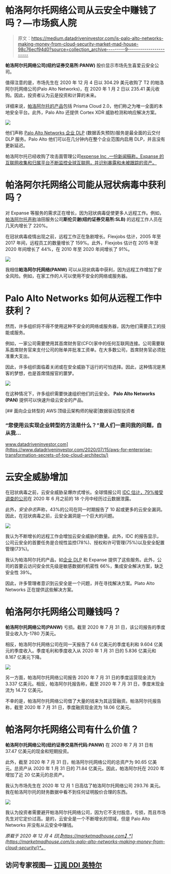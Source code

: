 # 帕洛阿尔托网络公司从云安全中赚钱了吗？—市场疯人院

> 原文：<https://medium.datadriveninvestor.com/is-palo-alto-networks-making-money-from-cloud-security-market-mad-house-98c76ecf94d0?source=collection_archive---------9----------------------->

**帕洛阿尔托网络公司(纽约证券交易所:PANW)** 股价显示市场先生喜爱云安全公司。

值得注意的是，市场先生在 2020 年 12 月 4 日以 304.29 美元收购了 T2 的帕洛阿尔托网络公司(Palo Alto Networks)，在 2020 年 1 月 2 日以 235.41 美元收购。因此，投资者认为云是投资和计算的未来。

详细来说，[帕洛阿尔托的产品](https://www.paloaltonetworks.com/)包括 Prisma Cloud 2.0，他们称之为唯一全面的本地安全平台。此外，Palo Alto 还提供 Cortex XDR 威胁检测和响应解决方案。

![](img/02a97ac0d3e3679110ec14df91b475bf.png)

他们声称 [Palo Alto Networks 企业 DLP](https://start.paloaltonetworks.com/enterprise-dlp-launch) (数据丢失预防)服务是最全面的云交付 DLP 服务。Palo Alto 他们可以在几分钟内在整个企业范围内启用 DLP，并且没有更新延迟。

帕洛阿尔托已经收购了攻击面管理公司[expense Inc .一份新闻稿称，Expanse 的互联网收集和归属平台不断监控全球互联网，并识别暴露和未被跟踪的资产。](https://start.paloaltonetworks.com/enterprise-dlp-launch)

# 帕洛阿尔托网络公司能从冠状病毒中获利吗？

对 Expanse 等服务的需求正在增长，因为冠状病毒促使更多人远程工作。例如，[帕洛阿尔托声称](https://www.paloaltonetworks.com/)油田服务公司**斯伦贝谢(纽约证券交易所:SLB)** 的远程工作人员在几天内增长了 220%。

在冠状病毒疫情出现之前，远程工作正在急剧增长。Flexjobs 估计，2005 年至 2017 年间，远程员工的数量增长了 159%。此外，Flexjobs 估计在 2015 年至 2020 年间增长了 44%，在 2010 年至 2020 年间增长了 91%。

![](img/1b21fb239755eed6c03cc70621c9aec5.png)

我相信**帕洛阿尔托网络(PANW)** 可以从冠状病毒中获利，因为远程工作增加了安全风险。例如，在家工作的人可以使用不安全的网络或服务器。

# Palo Alto Networks 如何从远程工作中获利？

然而，许多组织将不得不使用这种不安全的网络或服务器，因为他们需要员工的技能或服务。

例如，一家公司需要使用其首席财务官(CFO)家中的任何互联网连接。公司需要联系首席财务官来支付公司的账单并批准工资单。在大多数公司，首席财务官必须批准重大支出。

因此，许多组织面临着关闭或在安全威胁下运行的可怕选择。因此，这种情况是黑客的梦想，也是首席情报官的噩梦。

![](img/721e65ce7c2ea9b038dcb009c8dc6040.png)

在这种情况下，许多组织需要快速组织他们的云安全。 **Palo Alto Networks (PAN)** 提供可以快速升级云安全的产品。

[](https://www.datadriveninvestor.com/2020/07/15/aws-for-enterprise-transformation-secrets-of-top-cloud-architects/) [## 面向企业转型的 AWS:顶级云架构师的秘密|数据驱动型投资者

### “您使用云实现企业转型的方法是什么？”是人们一直问我的问题，自从我…

www.datadriveninvestor.com](https://www.datadriveninvestor.com/2020/07/15/aws-for-enterprise-transformation-secrets-of-top-cloud-architects/) 

# 云安全威胁增加

在冠状病毒之前，云安全威胁呈爆炸式增长。全球情报公司 [IDC 估计，79%接受调查的公司](https://www.securitymagazine.com/articles/92533-nearly-80-of-companies-experienced-a-cloud-data-breach-in-past-18-months)在 2020 年 6 月之前的 18 个月中经历过云数据泄露。

此外，*安全杂志*声称，43%的公司在同一时期报告了 10 起或更多的云安全漏洞。因此，在冠状病毒之前，云安全漏洞是一个巨大的问题。

![](img/80bef335946a0646638ca2d01634572f.png)

我认为不断增长的远程工作会增加云安全威胁的数量。此外，IDC 的报告显示，公司云安全的首要任务是合规性监控(78%)、授权和许可管理(75%)以及安全配置管理(73%)。

我认为帕洛阿尔托的产品，如[企业 DLP](https://start.paloaltonetworks.com/enterprise-dlp-launch) 和 Expanse 提供了这些服务。此外，公司的首要云访问安全优先级是敏感数据的机密性 66%，集成安全解决方案，缺乏安全性 39%。

因此，许多管理者意识到云安全是一个问题，并在寻找解决方案。Plato Alto Networks 正在提供这些解决方案。

# 帕洛阿尔托网络公司赚钱吗？

**帕洛阿尔托网络公司(PANW)** 亏损。截至 2020 年 7 月 31 日，该公司报告的季度营业收入为-1780 万美元。

相反，帕洛阿尔托网络公司在同一天报告了 6.6 亿美元的季度毛利和 9.604 亿美元的季度收入。季度毛利和季度收入从 2020 年 1 月 31 日的 5.836 亿美元和 8.167 亿美元下降。

![](img/4a239cb996b5704df6a107a16112b1c4.png)

另一方面，帕洛阿尔托网络公司报告 2020 年 7 月 31 日的季度运营现金流为 3.337 亿美元。相反，帕洛阿尔托报告称，截至 2020 年 7 月 31 日，季度末现金流为 14.72 亿美元。

不幸的是，帕洛阿尔托网络公司借了大量的钱来为其运营融资。帕洛阿尔托报告称，截至 2020 年 7 月 31 日，季度融资现金流为 18.06 亿美元。

# 帕洛阿尔托网络公司有什么价值？

**帕洛阿尔托网络公司(纽约证券交易所代码:PANW)** 在 2020 年 7 月 31 日有 37.47 亿美元的现金和短期投资。

此外，截至 2020 年 7 月 31 日，帕洛阿尔托网络公司的总资产为 90.65 亿美元。总资产从 2020 年 1 月 31 日的 71.84 亿美元。因此，帕洛阿尔托在 2020 年增加了近 20 亿美元的总资产。

我认为市场先生在 2020 年 12 月 1 日高估了帕洛阿尔托网络公司 293.76 美元。我在帕洛阿尔托的财务数据中看不到任何证明股价合理的东西。

![](img/90aa2057550a9c95058eb05bc1195097.png)

我认为投资者需要避开帕洛阿尔托网络公司，因为它不支付股息，亏损，而且市场先生对它定价过高。是的，云安全是一个不断增长的领域，但是 Palo Alto Networks 并没有从云安全中赚钱。

*原载于 2020 年 12 月 4 日*[*【https://marketmadhouse.com】*](https://marketmadhouse.com/is-palo-alto-networks-making-money-from-cloud-security/)*。*

## 访问专家视图— [订阅 DDI 英特尔](https://datadriveninvestor.com/ddi-intel)